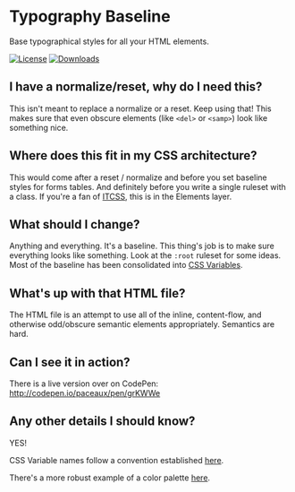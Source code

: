 # Typography Baseline

Base typographical styles for all your  HTML elements.

[![License][license-image]][license-url] [![Downloads][downloads-image]][downloads-url]

## I have a normalize/reset, why do I need this?
This isn't meant to replace a normalize or a reset. Keep using that! This makes sure that even obscure elements (like `<del>` or `<samp>`) look like something nice.

## Where does this fit in my CSS architecture?
This would come after a reset / normalize and before you set baseline styles for forms tables. And definitely before you write a single ruleset with a class. If you're a fan of [ITCSS](https://www.xfive.co/blog/itcss-scalable-maintainable-css-architecture/), this is in the Elements layer.

## What should I change?
Anything and everything. It's a baseline. This thing's job is to make sure everything looks like something.
Look at the `:root` ruleset for some ideas. Most of the baseline has been consolidated into [CSS Variables](https://developer.mozilla.org/en-US/docs/Web/CSS/Using_CSS_variables).

## What's up with that HTML file?
The HTML file is an attempt to use all of the inline, content-flow, and otherwise odd/obscure semantic elements appropriately. Semantics are hard.

## Can I see it in action?
There is a live version over on CodePen: http://codepen.io/paceaux/pen/grKWWe

## Any other details I should know?
YES!

CSS Variable names follow a convention established [here](https://gist.github.com/paceaux/8638765e747f5bd6387b721cde99e066#sassscssstylus-naming).

There's a more robust example of a color palette [here](https://codepen.io/paceaux/pen/XdxQza).

[license-image]: http://img.shields.io/npm/l/typography-baseline.css.svg
[license-url]: LICENSE
[downloads-image]: http://img.shields.io/npm/dm/typography-baseline.css.svg
[downloads-url]: http://npm-stat.com/charts.html?package=typography-baseline.css

